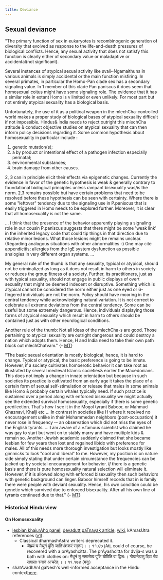 ```yaml
---
title: Deviance
---
```


## Sexual deviance
"The primary function of sex in eukaryotes is recombinogenic generation of diversity that evolved as response to the life-and-death pressures of biological conflicts. Hence, any sexual activity that does not satisfy this function is clearly either of secondary value or maladaptive
 or accidental(not significant).
 
 Several instances of atypical sexual activity like svali~Ngamaithuna in various animals is simply accidental or the main function misfiring. In several primates, in particular the Homo-Pan clade sex has a secondary signaling value. In 1 member of
 this clade Pan paniscus it does seem that homosexual coitus might have some signaling role. The evidence that it has a similar role in extant Homo is v limited or even unlikely. For most part but not entirely atypical sexuality has a biological basis.

Unfortunately, the use of it as a political weapon in the mlechCha-controlled world makes a proper study of biological bases of atypical sexuality difficult if not impossible. Hindus& India needs to reject outright this mlechCha attitude & conduct objective studies on atypical sexuality that can then inform policy decisions regarding it. Some common hypothesis about homosexuality in particular include :
1) genetic mutation(s); 
2) a by product or intentional effect of a pathogen infection especially perinatal; 
3) environmental substances; 
4) brain damage from other causes. 

2, 3 can in principle elicit their effects via epigenetic changes. Currently the evidence in favor of the genetic hypothesis is weak & generally contrary to foundational biological principles unless rampant bisexuality was/is the norm. 2,3 remains possible but have certain problems that need to be resolved before these hypothesis can be seen with certainty. Where there is some "leftover" tendency due to the signaling use in P.paniscus that is easily triggered in Homo needs to be explored further. Moreover, it is clear that all homosexuality is not the same.

...
I think that the presence of the behavior apparently playing a signaling role in our cousin P.paniscus suggests that there might be some 'weak link' in the inherited legacy code that could tip things in that direction due to relative minor lesions. What those lesions might be remains unclear. (Regarding analogous situations with other abnormalities -) One may cite appendicitis; allergies from the IgE system dysfunction as possible analogies in very different organ systems.
...

My general rule of the thumb is that any sexuality, typical or atypical, should not be criminalized as long as it does not result in harm to others in society or reduces the group fitness of a society. Further, its practitioners, just as with typical sexuality, should not engage in public displays of overt sexuality that might be deemed indecent or disruptive. Something which is atypical cannot be considered the norm either just as one eyed or 6-fingered individuals are not the norm. Policy should have mooring in the central tendency while acknowledging natural variation. It is not correct to celebrate all extreme deviations from the central tendency. Some can be useful but some extremely dangerous. Hence, individuals displaying those forms of atypical sexuality which result in harm to others should be contained just as with other neurological conditions.

Another rule of the thumb: Not all ideas of the mlechCha-s are good. Those pertaining to atypical sexuality are outright dangerous and could destroy a nation which adopts them. Hence, H and India need to take their own path block out mlechChatvam." {- [MT](https://threadreaderapp.com/thread/1017617003618689024.html)}

"The basic sexual orientation is mostly biological; hence, it is hard to change.  Typical or atypical, the basic preference is going to be innate. However, if a society cultivates homoerotic behavior it can take root as illustrated by several medieval Islamic societies& earlier the Macedonians. This does not imply a change in innate orientation but because in such societies its practice is cultivated from an early age it takes the place of a certain form of sexual self-stimulation or release that males in some animals like Homo & probably certain whales typically need. If such practice is sustained over a period along with enforced bisexuality we might actually see the extended survival homosexuality, especially if there is some genetic predilection. That's how I see it in the Mogol tyrant Baboor, or Mahmud Ghaznavi, Khalji etc ... In contrast in societies like H where it received no encouragement unlike in their Mohammedan neighbors (post-occupation) it never rose in frequency -- an observation which did not miss the eyes of the English tyrants. ... I am aware of a v.famous scientist who claimed he was gay to start but went on to stably marry and have multiple kids & remain so. Another Jewish academic suddenly claimed that she became lesbian for few years then lost and regained libido with preference for males. All of this needs more thorough investigation but looks mostly like gimmicks to look "cool and liberal" to me. However, my position is on nature side simply stating that under certain circumstance the frequencies can be jacked up by societal encouragement for behavior. *If* there is a genetic basis and there is pure homosexuality natural selection will eliminate it. However, if it is allowed along with enforced bisexuality then such behaviors with genetic background can linger. Baboor himself records that in is family there were people with deviant sexuality. Hence, his own condition could be genetic which survived due to enforced bisexuality. After all his own line of tyrants continued due to that." {- [MT](https://threadreaderapp.com/thread/1017617003618689024.html)}


### Historical Hindu view
#### On Homosexuality
- [lesbian khajurAho panel](https://www.facebook.com/photo.php?fbid=512769932081152&set=a.508024645889014.114710.444092942282185&type=1&theater), [devadutt paTnayak article](http://devdutt.com/blog/did-homosexuality-exist-in-ancient-india.html), [wiki](http://en.wikipedia.org/wiki/LGBT_topics_and_Hinduism), kAmasUtra references ([v1](http://www.virtualvinodh.com/wp/homosexuality-india-kamasutra-1/)).
    - Classical dharmashAstra writers deprecated it.
        - जैह्म्यं च मैथुनं पुंसि जातिभ्रंशकरं स्मृतम् । । ११.६७ jAti, could of course, be recovered with a prAyashcitta. The prAyashcitta for dvija-s was a bath with clothes on:  मैथुनं तु समासेव्य पुंसि योषिति वा द्विजः । गोयानेऽप्सु दिवा चैव सवासाः स्नानं आचरेत् । । ११.१७४ (मनुः)
- shatAvadhAnI gaNesh's well-informed acceptance in the Hindu context[here](https://www.youtube.com/watch?v=5ToXQF9A4t0&feature=youtu.be&t=6300).
